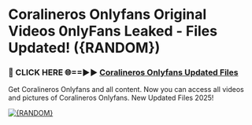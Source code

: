 # Coralineros Onlyfans Original Videos 0nlyFans Leaked - Files Updated! ({RANDOM})

<h3>🔴 CLICK HERE 🌐==►► <a href="https://betterlinks.top/A2PfLJ" rel="nofollow">Coralineros Onlyfans Updated Files</a></h3>

Get Coralineros Onlyfans and all content. Now you can access all videos and pictures of Coralineros Onlyfans. New Updated Files 2025!

[![{RANDOM}](https://i.imgur.com/ppqm5kG.gif)](https://betterlinks.top/A2PfLJ)